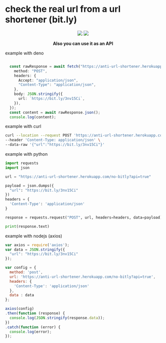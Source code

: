 <h1>check the real url from a url shortener (bit.ly)</h1>

<div align="center">
<img src="https://cdn.discordapp.com/attachments/820472030474272769/887427697200988190/unknown.png"/>
<img src="https://media.discordapp.net/attachments/887003170377719840/887181476980985886/unknown.png"/>

**Also you can use it as an API**

</div>

example with deno

```ts

  const rawResponse = await fetch("https://anti-url-shortener.herokuapp.com/no-bitly?api=true", {
    method: "POST",
    headers: {
      Accept: "application/json",
      "Content-Type": "application/json",
    },
    body: JSON.stringify({
      url: `https://bit.ly/3nv15Ci`,
    }),
  });
  const content = await rawResponse.json();
  console.log(content);


```

example with curl

```sh
curl --location --request POST 'https://anti-url-shortener.herokuapp.com/no-bitly?api=true' \
--header 'Content-Type: application/json' \
--data-raw '{"url":"https://bit.ly/3nv15Ci"}'
```

example with python

```py
import requests
import json

url = "https://anti-url-shortener.herokuapp.com/no-bitly?api=true"

payload = json.dumps({
  "url": "https://bit.ly/3nv15Ci"
})
headers = {
  'Content-Type': 'application/json'
}

response = requests.request("POST", url, headers=headers, data=payload)

print(response.text)


```

example with nodejs (axios)

```js
var axios = require('axios');
var data = JSON.stringify({
  "url": "https://bit.ly/3nv15Ci"
});

var config = {
  method: 'post',
  url: 'https://anti-url-shortener.herokuapp.com/no-bitly?api=true',
  headers: { 
    'Content-Type': 'application/json'
  },
  data : data
};

axios(config)
.then(function (response) {
  console.log(JSON.stringify(response.data));
})
.catch(function (error) {
  console.log(error);
});


```





